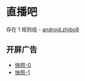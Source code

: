 # 直播吧

存在 1 规则组 - [android.zhibo8](/src/apps/android.zhibo8.ts)

## 开屏广告

- [快照-0](https://gkd-kit.gitee.io/import/12605327)
- [快照-1](https://gkd-kit.gitee.io/import/12661109)
